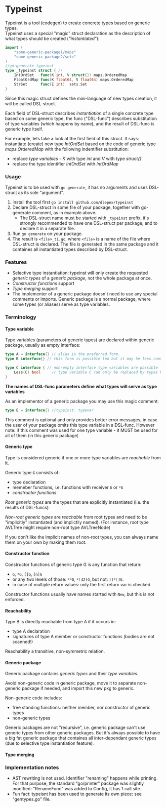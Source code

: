 # __Typeinst__
Typeinst is a tool (codegen) to create concrete types based on generic types.  
Typeinst uses a special "magic" struct declaration as the description of what types should be created (*"instantiated"*):
```go
import (
	"some-generic-package1/maps"
	"some-generic-package2/sets"
)
//go:generate typeinst
type _typeinst struct { //
	IntOrdSet	func(K int, V struct{}) maps.OrderedMap
	FloatOrdMap	func(K float64, V float64) maps.OrderedMap
	StrSet		func(E int)  sets.Set
}
```
Since this magic struct defines the mini-language of new types creation, it will be called DSL-struct.

Each field of DSL-struct describes *instantiation*  of a single concrete type based on some generic type, 
the func ("DSL-func") describes substitution of type variables (which happens by name), and the result of DSL-func is generic type itself.

For example, lets take a look at the first field of this struct. It says: 
instantiate (create) new type *IntOrdSet* based on the code of generic type  *maps.OrderedMap* with the following indentifier substitution:
- replace *type variables* - *K* with type *int* and *V* with type *struct{}* 
- replace the type identifier *IntOrdSet* with *IntOrdMap*

### __Usage__

Typeinst is to be used with `go generate`, it has no arguments and uses DSL-struct as its sole "argument".

1. Install the tool first `go install github.com/dlepex/typeinst`
1. Declare DSL-struct in some file of your package, together with go-generate comment, as in example above.
	* The DSL-struct name must be started with `_typeinst` prefix, it's strongly recommended to have one DSL-struct per package, and to declare it in a separate file.
1. Run `go generate` on your package.
1. The result is `<file>_ti.go`, where `<file>` is a name of the file where DSL-struct is declared. The file is generated in the same package and it containes all instantiated types described by DSL-struct.

### __Features__

- Selective type instantiation: typeinst will only create the requested *generic types* of a *generic package*, not the whole package at once. 
- *Constructor functions* support
- *Type merging* support
- The implementer of a generic package doesn't need to use any special comments or imports. Generic package is a normal package, where some types (or aliases) serve as type variables.

### __Terminology__

#### Type variable

Type variables (parameters of generic types) are declared within generic package, usually as empty interface:
```go
type A = interface{} // alias is the preferred form.
type B interface{} // this form is possible too but it may be less convenient than alias for cases where you want to use generic package directly.

type C interface { // non-empty interface type variables are possible
	Less(C) bool     // type variable C can only be replaced by types having "Less" method.
}
```

__The names of DSL-func parameters define what types will serve as type variables__

As an implementor of a generic package you may use this magic comment:
```go
type E = interface{} //typeinst: typevar
```
This comment is optional and only provides better error messages, in case the user of your package omits this type variable in a DSL-func. However note: if this comment was used for one type variable - it MUST be used for all of them (in this generic package)

#### Generic type

Type is considered generic if one or more type variables are *reachable* from it.

Generic type `G` consists of:
- type declaration 
- memeber functions, i.e. functions with receiver `G` or `*G`
- *constructor functions*


*Root generic types* are the types that are explicitly instantiated (i.e. the results of DSL-funcs)

*Non-root generic types* are *reachable* from root types and need to be "implicitly" instantiated (and implictily named). (For instance, root type AVLTree might require non-root type AVLTreeNode)

If you don't like the implicit names of non-root types, you can always name them on your own by making them root.

#### Constructor function

Constructor functions of generic type G is any function that return:
- `G`, `*G`, `[]G`, `[n]G`
- or any _two_ levels of those: `**G`, `*[42]G`, but not: `[]*[]G`.
- in case of multiple return values: only the first return var is checked.


Constructor functions usually have names started with `New`, but this is not enforced.

#### Reachability

Type B is directly reachable from type A if it occurs in:
- type A declaration
- signatures of type A member or constructor functions (bodies are not scanned!)

Reachability a transitive, non-symmetric relation.

#### Generic package

Generic package contains *generic types* and their *type variables*.

Avoid non-generic code in generic package, move it to separate non-generic package if needed, and import this new pkg to generic.

Non-generic code includes:
- free standing functions: neither member, nor constructor of generic types
- non-generic types

Generic packages are not "recursive", i.e. generic package can't use generic types from other generic packages. But it's always possible to have a big fat generic package that containes all inter-dependant generic types (due to selective type instantiation feature).

#### Type merging


### Implementation notes

- AST rewriting is not used. Identifier "renaming" happens while printing. For that purpose, the standard "go/printer" package was slightly modified: "RenameFunc" was added to Config, it has 1 call site. 
- Fun fact: typeisnt has been used to generate its own piece: see "gentypes.go" file.





